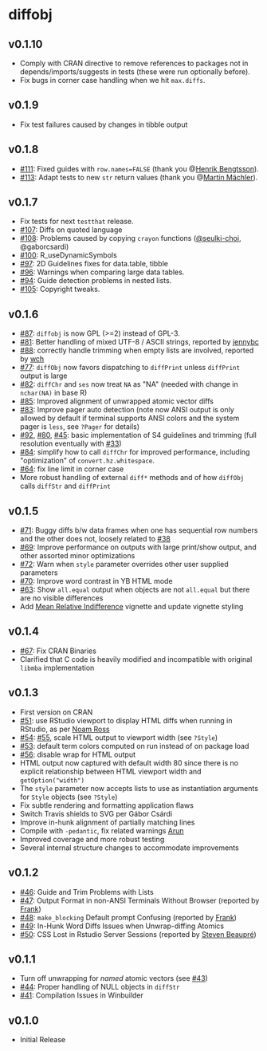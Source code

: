 # diffobj

## v0.1.10

* Comply with CRAN directive to remove references to packages not in
  depends/imports/suggests in tests (these were run optionally before).
* Fix bugs in corner case handling when we hit `max.diffs`.

## v0.1.9

* Fix test failures caused by changes in tibble output

## v0.1.8

* [#111](https://github.com/brodieG/diffobj/issues/111): Fixed guides with
  `row.names=FALSE` (thank you @[Henrik
  Bengtsson](https://github.com/HenrikBengtsson)).
* [#113](https://github.com/brodieG/diffobj/issues/113): Adapt tests to new
  `str` return values (thank you @[Martin
  Mächler](https://github.com/mmaechler)).

## v0.1.7

* Fix tests for next `testthat` release.
* [#107](https://github.com/brodieG/diffobj/issues/107): Diffs on quoted
  language
* [#108](https://github.com/brodieG/diffobj/issues/108): Problems caused by
  copying `crayon` functions
  ([@seulki-choi](https://stackoverflow.com/users/7788015/seulki-choi),
  @gaborcsardi)
* [#100](https://github.com/brodieG/diffobj/issues/100): R_useDynamicSymbols
* [#97](https://github.com/brodieG/diffobj/issues/97): 2D Guidelines fixes for
  data.table, tibble
* [#96](https://github.com/brodieG/diffobj/issues/96): Warnings when comparing
  large data tables.
* [#94](https://github.com/brodieG/diffobj/issues/94): Guide detection problems
  in nested lists.
* [#105](https://github.com/brodieG/diffobj/issues/105): Copyright tweaks.

## v0.1.6

* [#87](https://github.com/brodieG/diffobj/issues/87): `diffobj` is now GPL (>=2)
  instead of GPL-3.
* [#81](https://github.com/brodieG/diffobj/issues/81): Better handling of mixed
  UTF-8 / ASCII strings, reported by [jennybc](https://github.com/jennybc)
* [#88](https://github.com/brodieG/diffobj/issues/88): correctly handle trimming
  when empty lists are involved, reported by [wch](https://github.com/wch)
* [#77](https://github.com/brodieG/diffobj/issues/77): `diffObj` now favors
  dispatching to `diffPrint` unless `diffPrint` output is large
* [#82](https://github.com/brodieG/diffobj/issues/82): `diffChr` and `ses` now
  treat `NA` as "NA" (needed with change in `nchar(NA)` in base R)
* [#85](https://github.com/brodieG/diffobj/issues/85): Improved alignment of
  unwrapped atomic vector diffs
* [#83](https://github.com/brodieG/diffobj/issues/83): Improve pager auto
  detection (note now ANSI output is only allowed by default if terminal
  supports ANSI colors and the system pager is `less`, see `?Pager` for details)
* [#92](https://github.com/brodieG/diffobj/issues/92),
  [#80](https://github.com/brodieG/diffobj/issues/80),
  [#45](https://github.com/brodieG/diffobj/issues/45): basic implementation of
  S4 guidelines and trimming (full resolution eventually with
  [#33](https://github.com/brodieG/diffobj/issues/33))
* [#84](https://github.com/brodieG/diffobj/issues/84): simplify how to call
  `diffChr` for improved performance, including "optimization" of
  `convert.hz.whitespace`.
* [#64](https://github.com/brodieG/diffobj/issues/64): fix line limit in corner
  case
* More robust handling of external `diff*` methods and of how `diffObj` calls
  `diffStr` and `diffPrint`

## v0.1.5

* [#71](https://github.com/brodieG/diffobj/issues/71): Buggy diffs b/w data
  frames when one has sequential row numbers and the other does not, loosely
  related to [#38](https://github.com/brodieG/diffobj/issues/38)
* [#69](https://github.com/brodieG/diffobj/issues/69): Improve performance on
  outputs with large print/show output, and other assorted minor optimizations
* [#72](https://github.com/brodieG/diffobj/issues/72): Warn when `style`
  parameter overrides other user supplied parameters
* [#70](https://github.com/brodieG/diffobj/issues/70): Improve word contrast in YB
  HTML mode
* [#63](https://github.com/brodieG/diffobj/issues/63): Show `all.equal` output
  when objects are not `all.equal` but there are no visible differences
* Add [Mean Relative
  Indifference](http://htmlpreview.github.io/?https://raw.githubusercontent.com/brodieG/diffobj/master/inst/doc/metacomp.html)
  vignette and update vignette styling

## v0.1.4

* [#67](https://github.com/brodieG/diffobj/issues/67): Fix CRAN Binaries
* Clarified that C code is heavily modified and incompatible with original
  `libmba` implementation

## v0.1.3

* First version on CRAN
* [#51](https://github.com/brodieG/diffobj/issues/51): use RStudio viewport to display HTML diffs when running in RStudio, as per [Noam Ross](https://twitter.com/noamross/status/760115813559009280)
* [#54](https://github.com/brodieG/diffobj/issues/54): [#55](https://github.com/brodieG/diffobj/issues/55), scale HTML output to viewport width (see `?Style`)
* [#53](https://github.com/brodieG/diffobj/issues/53): default term colors computed on run instead of on package load
* [#56](https://github.com/brodieG/diffobj/issues/56): disable wrap for HTML output
* HTML output now captured with default width 80 since there is no explicit relationship between HTML viewport width and `getOption("width")`
* The `style` parameter now accepts lists to use as instantiation arguments for `Style` objects (see `?Style`)
* Fix subtle rendering and formatting application flaws
* Switch Travis shields to SVG per Gábor Csárdi
* Improve in-hunk alignment of partially matching lines
* Compile with `-pedantic`, fix related warnings [Arun](http://stackoverflow.com/users/559784/arun)
* Improved coverage and more robust testing
* Several internal structure changes to accommodate improvements

## v0.1.2

* [#46](https://github.com/brodieG/diffobj/issues/46): Guide and Trim Problems with Lists
* [#47](https://github.com/brodieG/diffobj/issues/47): Output Format in non-ANSI Terminals Without Browser (reported by [Frank](https://github.com/brodieG/diffobj/issues/47))
* [#48](https://github.com/brodieG/diffobj/issues/48): `make_blocking` Default prompt Confusing (reported by [Frank](https://github.com/brodieG/diffobj/issues/47))
* [#49](https://github.com/brodieG/diffobj/issues/49): In-Hunk Word Diffs Issues when Unwrap-diffing Atomics
* [#50](https://github.com/brodieG/diffobj/issues/50): CSS Lost in Rstudio Server Sessions (reported by [Steven Beaupré](https://chat.stackoverflow.com/users/4064778/steven-beaupre))

## v0.1.1

* Turn off unwrapping for _named_ atomic vectors (see [#43](https://github.com/brodieG/diffobj/issues/43))
* [#44](https://github.com/brodieG/diffobj/issues/44): Proper handling of NULL objects in `diffStr`
* [#41](https://github.com/brodieG/diffobj/issues/41): Compilation Issues in Winbuilder

## v0.1.0

* Initial Release
